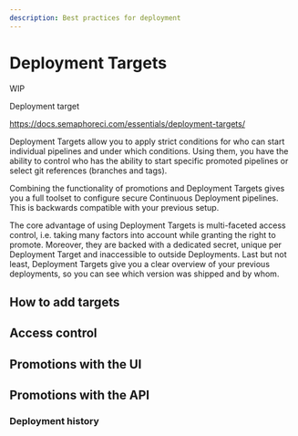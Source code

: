 ```yaml
---
description: Best practices for deployment
---
```


# Deployment Targets


WIP

Deployment target

https://docs.semaphoreci.com/essentials/deployment-targets/

Deployment Targets allow you to apply strict conditions for who can start individual pipelines and under which conditions. Using them, you have the ability to control who has the ability to start specific promoted pipelines or select git references (branches and tags).

Combining the functionality of promotions and Deployment Targets gives you a full toolset to configure secure Continuous Deployment pipelines. This is backwards compatible with your previous setup.

The core advantage of using Deployment Targets is multi-faceted access control, i.e. taking many factors into account while granting the right to promote. Moreover, they are backed with a dedicated secret, unique per Deployment Target and inaccessible to outside Deployments. Last but not least, Deployment Targets give you a clear overview of your previous deployments, so you can see which version was shipped and by whom.

## How to add targets

## Access control

## Promotions with the UI

## Promotions with the API

### Deployment history




